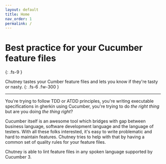 ```yaml
---
layout: default
title: Home
nav_order: 1
permalink: /
---
```


# Best practice for your Cucumber feature files
{: .fs-9 }


Chutney tastes your Cumber feature files and lets you know if they're tasty or nasty.
{: .fs-6 .fw-300 }

---

You're trying to follow TDD or ATDD principles, you're writing executable specifications in gherkin using Cucumber, you're trying to do *the right thing* but are you doing *the thing right*?

Cucumber itself is an awesome tool which bridges with gap between business language, software development language and the language of testers. With all these folks interested, it's easy to write problematic and hard to maintain features. Chutney tries to help with that by having a common set of quality rules for your feature files.

Chutney is able to lint feature files in any spoken language supported by Cucumber 3.